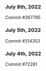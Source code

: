 ### July 8th, 2022

Commit #267785

### July 5th, 2022

Commit #314353


### July 4th, 2022

Commit #72281
